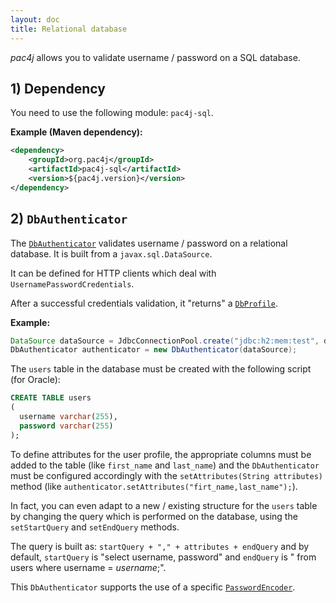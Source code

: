 ```yaml
---
layout: doc
title: Relational database
---
```


*pac4j* allows you to validate username / password on a SQL database.

## 1) Dependency

You need to use the following module: `pac4j-sql`.

**Example (Maven dependency):**

```xml
<dependency>
    <groupId>org.pac4j</groupId>
    <artifactId>pac4j-sql</artifactId>
    <version>${pac4j.version}</version>
</dependency>
```

## 2) `DbAuthenticator`

The [`DbAuthenticator`](https://github.com/pac4j/pac4j/blob/master/pac4j-sql/src/main/java/org/pac4j/sql/credentials/authenticator/DbAuthenticator.java) validates username / password on a relational database. It is built from a `javax.sql.DataSource`.

It can be defined for HTTP clients which deal with `UsernamePasswordCredentials`.

After a successful credentials validation, it "returns" a [`DbProfile`](https://github.com/pac4j/pac4j/blob/master/pac4j-sql/src/main/java/org/pac4j/sql/profile/DbProfile.java).

**Example:**

```java
DataSource dataSource = JdbcConnectionPool.create("jdbc:h2:mem:test", dbuser, dbpwd);
DbAuthenticator authenticator = new DbAuthenticator(dataSource);
```

The `users` table in the database must be created with the following script (for Oracle):

```sql
CREATE TABLE users
(
  username varchar(255),
  password varchar(255)
);
```

To define attributes for the user profile, the appropriate columns must be added to the table (like `first_name` and `last_name`) and the `DbAuthenticator` must be configured accordingly with the `setAttributes(String attributes)` method (like `authenticator.setAttributes("firt_name,last_name");`).

In fact, you can even adapt to a new / existing structure for the `users` table by changing the query which is performed on the database, using the `setStartQuery` and `setEndQuery` methods.

The query is built as: `startQuery + "," + attributes + endQuery` and by default, `startQuery` is "select username, password" and `endQuery` is " from users where username = _username_;".

This `DbAuthenticator` supports the use of a specific [`PasswordEncoder`](authenticators.html#passwordencoder).
